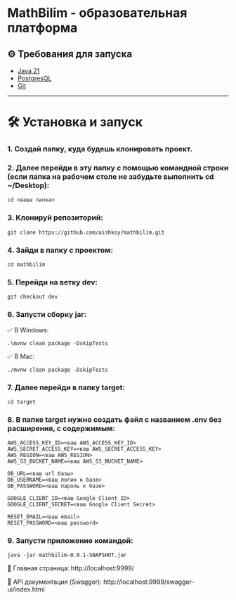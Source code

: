 # MathBilim - образовательная платформа

## ⚙ Требования для запуска

- [Java 21](https://docs.fabricmc.net/ru_ru/players/installing-java/windows)
- [PostgresQL](https://selectel.ru/blog/tutorials/ustanovka-postgresql-15-windows/)
- [Git](https://docs.github.com/ru/desktop/installing-and-authenticating-to-github-desktop/installing-github-desktop)

---

## <h1>🛠 Установка и запуск</h1>

<h3>1. Создай папку, куда будешь клонировать проект.</h3>

<h3>2. Далее перейди в эту папку с помощью командной строки <br> (если папка на рабочем столе не забудьте выполнить cd ~/Desktop):</h3>

```
cd <ваша папка> 
```

<h3>3. Клонируй репозиторий:</h3>

```
git clone https://github.com/aishkoy/mathbilim.git
```
<h3>4. Зайди в папку с проектом:</h3>

```
cd mathbilim
```
<h3>5. Перейди на ветку dev:</h3>

```
git checkout dev
```
<h3>6. Запусти сборку jar:</h3>


✅ В Windows:
```
.\mvnw clean package -DskipTests
```
✅ В Mac:
```
./mvnw clean package -DskipTests
```
<h3>7. Далее перейди в папку target:</h3>

```
cd target
```
<h3>8. В папке target нужно создать файл c названием .env без расширения, с содержимым:</h3>

```
AWS_ACCESS_KEY_ID=<ваш AWS_ACCESS_KEY_ID>
AWS_SECRET_ACCESS_KEY=<ваш AWS_SECRET_ACCESS_KEY>
AWS_REGION=<ваш AWS_REGION>
AWS_S3_BUCKET_NAME=<ваш AWS_S3_BUCKET_NAME>

DB_URL=<ваш url базы>
DB_USERNAME=<ваш логин к базе>
DB_PASSWORD=<ваш пароль к базе>

GOOGLE_CLIENT_ID=<ваш Google Client ID>
GOOGLE_CLIENT_SECRET=<ваш Google Client Secret>

RESET_EMAIL=<ваш email>
RESET_PASSWORD=<ваш password>

```

<h3>9. Запусти приложение командой:</h3>

```
java -jar mathbilim-0.0.1-SNAPSHOT.jar
```

🔹 Главная страница: http://localhost:9999/

🔹 API документация (Swagger): http://localhost:9999/swagger-ui/index.html

